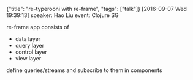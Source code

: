 {"title": "re-typerooni with re-frame", "tags": ["talk"]}
[2016-09-07 Wed 19:39:13]
speaker: Hao Liu
event: Clojure SG

re-frame app consists of
* data layer
* query layer
* control layer
* view layer

define queries/streams and subscribe to them in components

